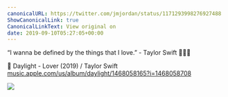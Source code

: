 ```yaml
---
canonicalURL: https://twitter.com/jmjordan/status/1171293998276927488
ShowCanonicalLink: true
CanonicalLinkText: View original on
date: 2019-09-10T05:27:05+00:00
---
```

“I wanna be defined by the things that I love.” - Taylor Swift 👩🏼💖

🎵 Daylight - Lover (2019) / Taylor Swift [music.apple.com/us/album/daylight/1468058165?i=1468058708](https://music.apple.com/us/album/daylight/1468058165?i=1468058708)

![](/images/1171293998276927488-EEFFryGXsAAUdO6.jpg)